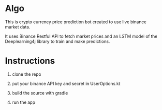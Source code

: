 # Algo

This is crypto currency price prediction bot created to use live binance market data.

It uses Binance  Restful API to fetch market prices and an LSTM model of the Deeplearning4j library to train and make predictions.

# Instructions

1) clone the repo

2) put your binance API key and secret in UserOptions.kt

2) build the source with gradle

3) run the app

